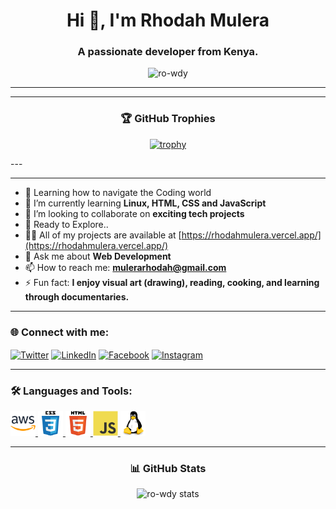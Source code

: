<h1 align="center">Hi 👋, I'm Rhodah Mulera</h1>
<h3 align="center">A passionate developer from Kenya.</h3>

<p align="center"> 
  <img src="https://komarev.com/ghpvc/?username=ro-wdy&label=Profile%20views&color=0e75b6&style=flat" alt="ro-wdy" /> 
</p>

---
---
<h3 align="center">🏆 GitHub Trophies</h3>
<p align="center">
  <a href="https://github.com/ryo-ma/github-profile-trophy">
    <img src="https://github-profile-trophy.vercel.app/?username=ro-wdy&theme=flat" alt="trophy" />
  </a>
</p>
---

---

- 🔭 Learning how to navigate the Coding world  
- 🌱 I’m currently learning **Linux, HTML, CSS and JavaScript**  
- 👯 I’m looking to collaborate on **exciting tech projects**  
- 🤝 Ready to Explore..  
- 👨‍💻 All of my projects are available at [https://rhodahmulera.vercel.app/](https://rhodahmulera.vercel.app/)  
- 💬 Ask me about **Web Development**  
- 📫 How to reach me: **mulerarhodah@gmail.com**  
- ⚡ Fun fact: **I enjoy visual art (drawing), reading, cooking, and learning through documentaries.**

---

<h3 align="left">🌐 Connect with me:</h3>
<p align="left">
<a href="https://x.com/mulera_123" target="blank"><img align="center" src="https://raw.githubusercontent.com/rahuldkjain/github-profile-readme-generator/master/src/images/icons/Social/twitter.svg" alt="Twitter" height="30" width="40" /></a>
<a href="https://www.linkedin.com/in/rhodah-mulera-83972a1bb/" target="blank"><img align="center" src="https://raw.githubusercontent.com/rahuldkjain/github-profile-readme-generator/master/src/images/icons/Social/linked-in-alt.svg" alt="LinkedIn" height="30" width="40" /></a>
<a href="https://www.facebook.com/profile.php?id=61565051707341" target="blank"><img align="center" src="https://raw.githubusercontent.com/rahuldkjain/github-profile-readme-generator/master/src/images/icons/Social/facebook.svg" alt="Facebook" height="30" width="40" /></a>
<a href="https://www.instagram.com/mulera_rh/" target="blank"><img align="center" src="https://raw.githubusercontent.com/rahuldkjain/github-profile-readme-generator/master/src/images/icons/Social/instagram.svg" alt="Instagram" height="30" width="40" /></a>
</p>

---

<h3 align="left">🛠 Languages and Tools:</h3>
<p align="left"> 
  <a href="https://aws.amazon.com" target="_blank" rel="noreferrer"> <img src="https://raw.githubusercontent.com/devicons/devicon/master/icons/amazonwebservices/amazonwebservices-original-wordmark.svg" alt="aws" width="40" height="40"/> </a>
  <a href="https://www.w3schools.com/css/" target="_blank" rel="noreferrer"> <img src="https://raw.githubusercontent.com/devicons/devicon/master/icons/css3/css3-original-wordmark.svg" alt="css3" width="40" height="40"/> </a>
  <a href="https://www.w3.org/html/" target="_blank" rel="noreferrer"> <img src="https://raw.githubusercontent.com/devicons/devicon/master/icons/html5/html5-original-wordmark.svg" alt="html5" width="40" height="40"/> </a> 
  <a href="https://www.java.com" target="_blank" rel="noreferrer"> <img src="https://raw.githubusercontent.com/devicons/devicon/master/icons/javascript/javascript-original.svg" alt="javascript" width="40" height="40"/> </a> 
  <a href="https://www.linux.org/" target="_blank" rel="noreferrer"> <img src="https://raw.githubusercontent.com/devicons/devicon/master/icons/linux/linux-original.svg" alt="linux" width="40" height="40"/> </a> 
</p>

---

<h3 align="center">📊 GitHub Stats</h3>
<p align="center">
  <img src="https://github-readme-stats.vercel.app/api?username=ro-wdy&show_icons=true&locale=en&theme=onedark" alt="ro-wdy stats" />
</p>
